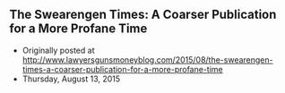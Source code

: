 ## The Swearengen Times: A Coarser Publication for a More Profane Time

 * Originally posted at http://www.lawyersgunsmoneyblog.com/2015/08/the-swearengen-times-a-coarser-publication-for-a-more-profane-time
 * Thursday, August 13, 2015

